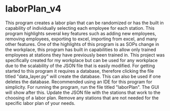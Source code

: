 # laborPlan_v4
This program creates a labor plan that can be randomized or has the built in capability of individually selecting each employee for each station. This program highlights several key features such as adding new employees, 
removing employees, exporting to excel, importing from excel, and many other features. One of the highlights of this program is as SOPs change in the workplace, this program has built in capabilities to allow only 
trained employees at stations they have previously been trained in. This project was specifically created for my workplace but can be used for any workplace due to the scalability of the JSON file that is easily modified. 
For getting started to this program it requires a database, therefore clicking the file titled "data_layer.py" will create the database. This can also be used if one deletes the database. Recommended using an IDE for this program for simplicity.
For running the program, run the file titled "laborPlan". The GUI will show after this. Update the JSON file with the stations that work to the choosing of a labor plan.
Remove any stations that are not needed for the specific labor plan of your needs.
